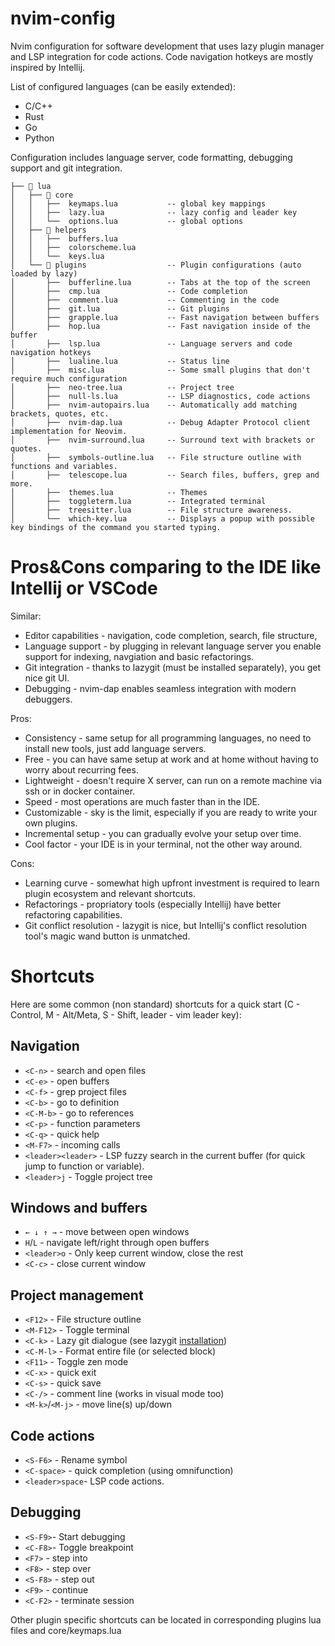 # nvim-config

Nvim configuration for software development that uses lazy plugin manager and LSP integration for code actions.
Code navigation hotkeys are mostly inspired by Intellij.

List of configured languages (can be easily extended):
* C/C++
* Rust
* Go
* Python

Configuration includes language server, code formatting, debugging support and git integration.

```
├──  lua
│   ├──  core
│   │   ├──  keymaps.lua           -- global key mappings
│   │   ├──  lazy.lua              -- lazy config and leader key
│   │   └──  options.lua           -- global options
│   ├──  helpers
│   │   ├──  buffers.lua
│   │   ├──  colorscheme.lua
│   │   └──  keys.lua
│   └──  plugins                  -- Plugin configurations (auto loaded by lazy)    
│       ├──  bufferline.lua        -- Tabs at the top of the screen
│       ├──  cmp.lua               -- Code completion
│       ├──  comment.lua           -- Commenting in the code
│       ├──  git.lua               -- Git plugins
│       ├──  grapple.lua           -- Fast navigation between buffers
│       ├──  hop.lua               -- Fast navigation inside of the buffer
│       ├──  lsp.lua               -- Language servers and code navigation hotkeys
│       ├──  lualine.lua           -- Status line
│       ├──  misc.lua              -- Some small plugins that don't require much configuration
│       ├──  neo-tree.lua          -- Project tree
│       ├──  null-ls.lua           -- LSP diagnostics, code actions
│       ├──  nvim-autopairs.lua    -- Automatically add matching brackets, quotes, etc.
│       ├──  nvim-dap.lua          -- Debug Adapter Protocol client implementation for Neovim.
│       ├──  nvim-surround.lua     -- Surround text with brackets or quotes.
│       ├──  symbols-outline.lua   -- File structure outline with functions and variables.
│       ├──  telescope.lua         -- Search files, buffers, grep and more.
│       ├──  themes.lua            -- Themes
│       ├──  toggleterm.lua        -- Integrated terminal
│       ├──  treesitter.lua        -- File structure awareness.
│       └──  which-key.lua         -- Displays a popup with possible key bindings of the command you started typing.
```

# Pros&Cons comparing to the IDE like Intellij or VSCode
Similar:
* Editor capabilities - navigation, code completion, search, file structure, 
* Language support - by plugging in relevant language server you enable support for indexing, navgiation and basic refactorings.
* Git integration - thanks to lazygit (must be installed separately), you get nice git UI.
* Debugging - nvim-dap enables seamless integration with modern debuggers.

Pros:
* Consistency - same setup for all programming languages, no need to install new tools, just add language servers.
* Free - you can have same setup at work and at home without having to worry about recurring fees.
* Lightweight - doesn't require X server, can run on a remote machine via ssh or in docker container.
* Speed - most operations are much faster than in the IDE.
* Customizable - sky is the limit, especially if you are ready to write your own plugins.
* Incremental setup - you can gradually evolve your setup over time.
* Cool factor - your IDE is in your terminal, not the other way around.

Cons:
* Learning curve - somewhat high upfront investment is required to learn plugin ecosystem and relevant shortcuts.
* Refactorings - propriatory tools (especially Intellij) have better refactoring capabilities.
* Git conflict resolution - lazygit is nice, but Intellij's conflict resolution tool's magic wand button is unmatched.

# Shortcuts

Here are some common (non standard) shortcuts for a quick start (C - Control, M - Alt/Meta, S - Shift, leader - vim leader key):
## Navigation
* `<C-n>` - search and open files  
* `<C-e>` - open buffers
* `<C-f>` - grep project files
* `<C-b>` - go to definition
* `<C-M-b>` - go to references
* `<C-p>` - function parameters
* `<C-q>` - quick help
* `<M-F7>` - incoming calls
* `<leader><leader>` - LSP fuzzy search in the current buffer (for quick jump to function or variable).
* `<leader>j` - Toggle project tree

## Windows and buffers
* `← ↓ ↑ →` - move between open windows
* `H`/`L` - navigate left/right through open buffers
* `<leader>o` - Only keep current window, close the rest
* `<C-c>` - close current window

## Project management
* `<F12>` - File structure outline
* `<M-F12>` - Toggle terminal
* `<C-k>` - Lazy git dialogue (see lazygit [installation](https://github.com/jesseduffield/lazygit#installation))
* `<C-M-l>` - Format entire file (or selected block)
* `<F11>` - Toggle zen mode
* `<C-x>` - quick exit
* `<C-s>` - quick save
* `<C-/>` - comment line (works in visual mode too)
* `<M-k>`/`<M-j>` - move line(s) up/down

## Code actions
* `<S-F6>` - Rename symbol
* `<C-space>` - quick completion (using omnifunction)
* `<leader>space`- LSP code actions.

## Debugging
* `<S-F9>`- Start debugging
* `<C-F8>`- Toggle breakpoint
* `<F7>` - step into
* `<F8>` - step over
* `<S-F8>` - step out
* `<F9>` - continue
* `<C-F2>` - terminate session

Other plugin specific shortcuts can be located in corresponding plugins lua files and core/keymaps.lua
